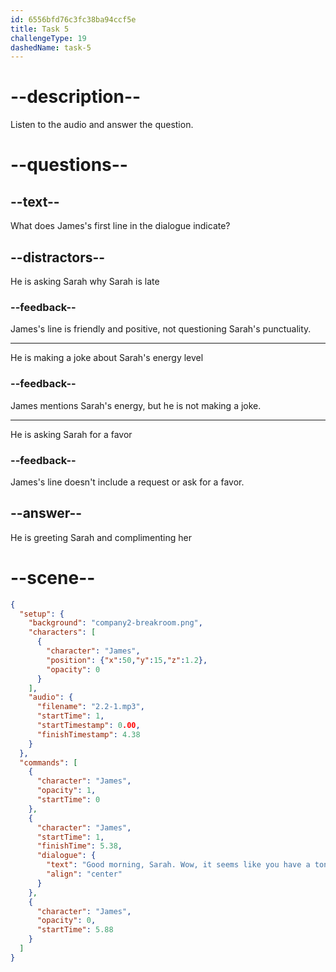 ```yaml
---
id: 6556bfd76c3fc38ba94ccf5e
title: Task 5
challengeType: 19
dashedName: task-5
---
```


<!-- (Audio) James: Good morning, Sarah! Wow, it seems like you have a ton of energy this morning! -->

# --description--

Listen to the audio and answer the question.

# --questions--

## --text--

What does James's first line in the dialogue indicate?

## --distractors--

He is asking Sarah why Sarah is late

### --feedback--

James's line is friendly and positive, not questioning Sarah's punctuality.

---

He is making a joke about Sarah's energy level

### --feedback--

James mentions Sarah's energy, but he is not making a joke.

---

He is asking Sarah for a favor

### --feedback--

James's line doesn't include a request or ask for a favor.

## --answer--

He is greeting Sarah and complimenting her

# --scene--

```json
{
  "setup": {
    "background": "company2-breakroom.png",
    "characters": [
      {
        "character": "James",
        "position": {"x":50,"y":15,"z":1.2},
        "opacity": 0
      }
    ],
    "audio": {
      "filename": "2.2-1.mp3",
      "startTime": 1,
      "startTimestamp": 0.00,
      "finishTimestamp": 4.38
    }
  },
  "commands": [
    {
      "character": "James",
      "opacity": 1,
      "startTime": 0
    },
    {
      "character": "James",
      "startTime": 1,
      "finishTime": 5.38,
      "dialogue": {
        "text": "Good morning, Sarah. Wow, it seems like you have a ton of energy this morning.",
        "align": "center"
      }
    },
    {
      "character": "James",
      "opacity": 0,
      "startTime": 5.88
    }
  ]
}
```

